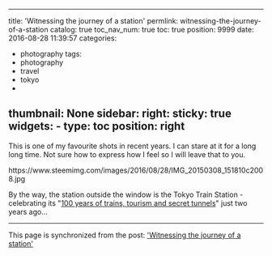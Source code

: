 
---
title: 'Witnessing the journey of a station'
permlink: witnessing-the-journey-of-a-station
catalog: true
toc_nav_num: true
toc: true
position: 9999
date: 2016-08-28 11:39:57
categories:
- photography
tags:
- photography
- travel
- tokyo
- 
thumbnail: None
sidebar:
    right:
        sticky: true
widgets:
    -
        type: toc
        position: right
---


<html>
<p>This is one of my favourite shots in recent years. I can stare at it for a long long time. Not sure how to express how I feel so I will leave that to you.</p>
<p>https://www.steemimg.com/images/2016/08/28/IMG_20150308_151810c2008.jpg</p>
<p>By the way, the station outside the window is the Tokyo Train Station - celebrating its "<a href="http://edition.cnn.com/2014/12/21/travel/japan-tokyo-station-100-years">100 years of trains, tourism and secret tunnels</a>"&nbsp;just two years ago...&nbsp;</p>
</html>

- - -

This page is synchronized from the post: ['Witnessing the journey of a station'](https://steemit.com/@deanliu/witnessing-the-journey-of-a-station)
